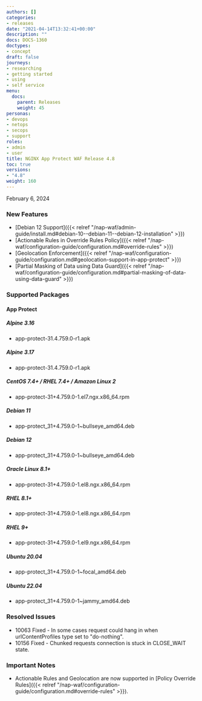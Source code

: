 ```yaml
---
authors: []
categories:
- releases
date: "2021-04-14T13:32:41+00:00"
description: ""
docs: DOCS-1360
doctypes:
- concept
draft: false
journeys:
- researching
- getting started
- using
- self service
menu:
  docs:
    parent: Releases
    weight: 45
personas:
- devops
- netops
- secops
- support
roles:
- admin
- user
title: NGINX App Protect WAF Release 4.8
toc: true
versions:
- "4.8"
weight: 160
---
```


February 6, 2024


### New Features

- [Debian 12 Support]({{< relref "/nap-waf/admin-guide/install.md#debian-10--debian-11--debian-12-installation" >}})
- [Actionable Rules in Override Rules Policy]({{< relref "/nap-waf/configuration-guide/configuration.md#override-rules" >}})
- [Geolocation Enforcement]({{< relref "/nap-waf/configuration-guide/configuration.md#geolocation-support-in-app-protect" >}}) 
- [Partial Masking of Data using Data Guard]({{< relref "/nap-waf/configuration-guide/configuration.md#partial-masking-of-data-using-data-guard" >}})


### Supported Packages

#### App Protect

##### Alpine 3.16

- app-protect-31.4.759.0-r1.apk

##### Alpine 3.17

- app-protect-31.4.759.0-r1.apk

##### CentOS 7.4+ / RHEL 7.4+ / Amazon Linux 2

- app-protect-31+4.759.0-1.el7.ngx.x86_64.rpm

##### Debian 11

- app-protect_31+4.759.0-1~bullseye_amd64.deb

##### Debian 12

- app-protect_31+4.759.0-1~bullseye_amd64.deb

##### Oracle Linux 8.1+

- app-protect-31+4.759.0-1.el8.ngx.x86_64.rpm

##### RHEL 8.1+

- app-protect-31+4.759.0-1.el8.ngx.x86_64.rpm

##### RHEL 9+ 

- app-protect-31+4.759.0-1.el9.ngx.x86_64.rpm

##### Ubuntu 20.04

- app-protect_31+4.759.0-1~focal_amd64.deb

##### Ubuntu 22.04

- app-protect_31+4.759.0-1~jammy_amd64.deb


### Resolved Issues

- 10063 Fixed - In some cases request could hang in when urlContentProfiles type set to "do-nothing".
- 10156 Fixed - Chunked requests connection is stuck in CLOSE_WAIT state.


### **Important Notes**

- Actionable Rules and Geolocation are now supported in [Policy Override Rules]({{< relref "/nap-waf/configuration-guide/configuration.md#override-rules" >}}).